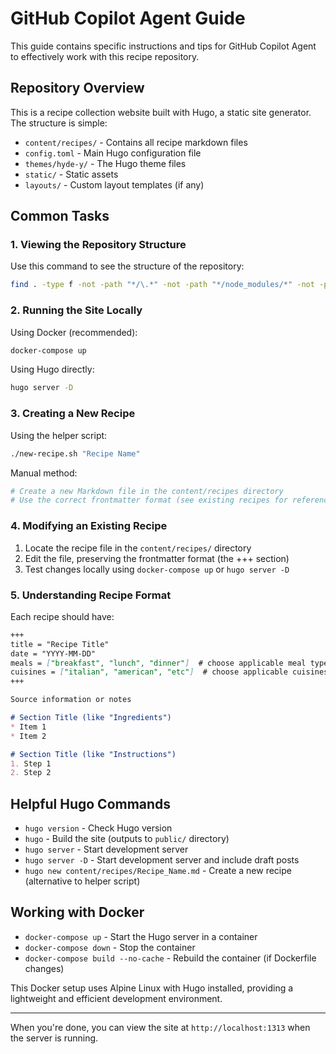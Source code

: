 # GitHub Copilot Agent Guide

This guide contains specific instructions and tips for GitHub Copilot Agent to effectively work with this recipe repository.

## Repository Overview

This is a recipe collection website built with Hugo, a static site generator. The structure is simple:

- `content/recipes/` - Contains all recipe markdown files
- `config.toml` - Main Hugo configuration file
- `themes/hyde-y/` - The Hugo theme files
- `static/` - Static assets
- `layouts/` - Custom layout templates (if any)

## Common Tasks

### 1. Viewing the Repository Structure

Use this command to see the structure of the repository:

```bash
find . -type f -not -path "*/\.*" -not -path "*/node_modules/*" -not -path "*/public/*" | sort
```

### 2. Running the Site Locally

Using Docker (recommended):
```bash
docker-compose up
```

Using Hugo directly:
```bash
hugo server -D
```

### 3. Creating a New Recipe

Using the helper script:
```bash
./new-recipe.sh "Recipe Name"
```

Manual method:
```bash
# Create a new Markdown file in the content/recipes directory
# Use the correct frontmatter format (see existing recipes for reference)
```

### 4. Modifying an Existing Recipe

1. Locate the recipe file in the `content/recipes/` directory
2. Edit the file, preserving the frontmatter format (the +++ section)
3. Test changes locally using `docker-compose up` or `hugo server -D`

### 5. Understanding Recipe Format

Each recipe should have:

```markdown
+++
title = "Recipe Title"
date = "YYYY-MM-DD"
meals = ["breakfast", "lunch", "dinner"]  # choose applicable meal types
cuisines = ["italian", "american", "etc"]  # choose applicable cuisines
+++

Source information or notes

# Section Title (like "Ingredients")
* Item 1
* Item 2

# Section Title (like "Instructions")
1. Step 1
2. Step 2
```

## Helpful Hugo Commands

- `hugo version` - Check Hugo version
- `hugo` - Build the site (outputs to `public/` directory)
- `hugo server` - Start development server
- `hugo server -D` - Start development server and include draft posts
- `hugo new content/recipes/Recipe_Name.md` - Create a new recipe (alternative to helper script)

## Working with Docker

- `docker-compose up` - Start the Hugo server in a container
- `docker-compose down` - Stop the container
- `docker-compose build --no-cache` - Rebuild the container (if Dockerfile changes)

This Docker setup uses Alpine Linux with Hugo installed, providing a lightweight and efficient development environment.

---

When you're done, you can view the site at `http://localhost:1313` when the server is running.